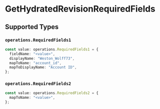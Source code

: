 # GetHydratedRevisionRequiredFields


## Supported Types

### `operations.RequiredFields1`

```typescript
const value: operations.RequiredFields1 = {
  fieldName: "<value>",
  displayName: "Weston_Wolff73",
  mapToName: "account_id",
  mapToDisplayName: "Account ID",
};
```

### `operations.RequiredFields2`

```typescript
const value: operations.RequiredFields2 = {
  mapToName: "<value>",
};
```

